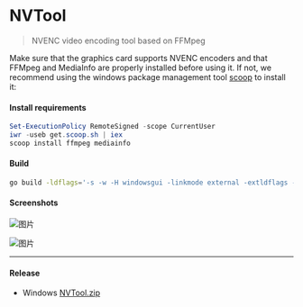 # NVTool

> NVENC video encoding tool based on FFMpeg

Make sure that the graphics card supports NVENC encoders and that FFMpeg and MediaInfo are properly installed before using it.
If not, we recommend using the windows package management tool [scoop](https://scoop.sh) to install it:

#### Install requirements

```powershell
Set-ExecutionPolicy RemoteSigned -scope CurrentUser
iwr -useb get.scoop.sh | iex
scoop install ffmpeg mediainfo
```

#### Build

```sh
go build -ldflags='-s -w -H windowsgui -linkmode external -extldflags -static' .
```

#### Screenshots

![图片](https://images-cdn.shimo.im/nXrLjx6Sm8rufqat__original.png)

![图片](https://images-cdn.shimo.im/rQnQ5c9NOyEv9PPv__original.png)

---

#### Release

- Windows [NVTool.zip](https://attachments-cdn.shimo.im/XErIszdTagxUpyqr.zip?attname=nvtool.zip)
